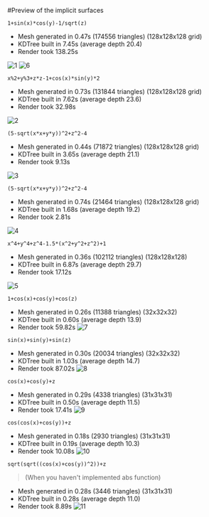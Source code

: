 #Preview of the implicit surfaces
```
1+sin(x)*cos(y)-1/sqrt(z)
```
- Mesh generated in 0.47s (174556 triangles) (128x128x128 grid)
- KDTree built in 7.45s (average depth 20.4)
- Render took 138.25s

![1](images/1.jpg?raw=true)
![6](images/6.jpg?raw=true)

```
x%2+y%3+z*z-1+cos(x)*sin(y)*2 
```
- Mesh generated in 0.73s (131844 triangles) (128x128x128 grid)
- KDTree built in 7.62s (average depth 23.6)
- Render took 32.98s

![2](images/2.jpg?raw=true)

```
(5-sqrt(x*x+y*y))^2+z^2-4
```
- Mesh generated in 0.44s (71872 triangles) (128x128x128 grid)
- KDTree built in 3.65s (average depth 21.1)
- Render took 9.13s

![3](images/3.jpg?raw=true)

```
(5-sqrt(x*x+y*y))^2+z^2-4
```
- Mesh generated in 0.74s (21464 triangles) (128x128x128 grid)
- KDTree built in 1.68s (average depth 19.2)
- Render took 2.81s

![4](images/4.jpg?raw=true)

```
x^4+y^4+z^4-1.5*(x^2+y^2+z^2)+1
```
- Mesh generated in 0.36s (102112 triangles) (128x128x128)
- KDTree built in 6.87s (average depth 29.7)
- Render took 17.12s

![5](images/5.jpg?raw=true)

```
1+cos(x)+cos(y)+cos(z)
```
- Mesh generated in 0.26s (11388 triangles) (32x32x32)
- KDTree built in 0.60s (average depth 13.9)
- Render took 59.82s
![7](images/7.jpg?raw=true)

```
sin(x)+sin(y)+sin(z)
```
- Mesh generated in 0.30s (20034 triangles) (32x32x32)
- KDTree built in 1.03s (average depth 14.7)
- Render took 87.02s
![8](images/8.jpg?raw=true)

```
cos(x)+cos(y)+z
```
- Mesh generated in 0.29s (4338 triangles) (31x31x31)
- KDTree built in 0.50s (average depth 11.5)
- Render took 17.41s
![9](images/9.jpg?raw=true)

```
cos(cos(x)+cos(y))+z
```
- Mesh generated in 0.18s (2930 triangles) (31x31x31)
- KDTree built in 0.19s (average depth 10.3)
- Render took 10.08s
![10](images/10.jpg?raw=true)

```
sqrt(sqrt((cos(x)+cos(y))^2))+z
```
> (When you haven't implemented abs function)
- Mesh generated in 0.28s (3446 triangles) (31x31x31)
- KDTree built in 0.28s (average depth 11.0)
- Render took 8.89s
![11](images/11.jpg?raw=true)




